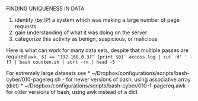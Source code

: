 FINDING UNIQUENESS IN DATA

1. identify (by IP) a system which was making a large number of page requests.
2. gain understanding of what it was doing on the server
3. categorize this activity as benign, suspicious, or malicious

Here is what can work for many data sets, despite that multiple passes are required
`awk '$1 == "192.168.0.37" {print $0}' access.log | cut -d' ' -f7 | bash countem.sh | sort -rn | head -5`

For extremely large datasets see
    * ~/Dropbox/configurations/scripts/bash-cyber/010-pagereq.sh
        - for newer versions of bash, using associative array (dict)
    * ~/Dropbox/configurations/scripts/bash-cyber/010-1-pagereq.awk
        - for older versions of bash, using awk instead of a dict
